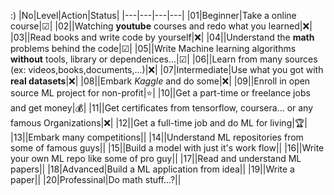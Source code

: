 :)
|No|Level|Action|Status| 
|---|---|---|---|
|01|Beginner|Take a online course|☑|
|02||Watching **youtube** courses and redo  what you learned|❌|
|03||Read books and write code by yourself|❌|
|04||Understand the **math** problems behind the code|☑|
|05||Write Machine learning algorithms **without** tools, library or dependenices...|☑|
|06||Learn from many sources (ex: videos,books,documents,...)|❌|
|07|Intermediate|Use what you got with **real datasets**|❌|
|08||Embark *Kaggle* and do some|❌|
|09||Enroll in open source ML project for non-profit|⭐|
|10||Get a part-time or freelance jobs and get money|💰|
|11||Get certificates from tensorflow, coursera... or any famous Organizations|❌|
|12||Get a full-time job and do ML for living|🏆|
|13||Embark many competitions||
|14||Understand ML repositories from some of famous guys||
|15||Build a model with just it's work flow||
|16||Write your own ML repo like some of pro guy||
|17||Read and understand ML papers||
|18|Advanced|Build a ML application from idea||
|19||Write a paper||
|20|Professinal|Do math stuff...?||

